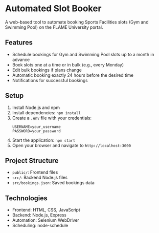 # Automated Slot Booker

A web-based tool to automate booking Sports Facilities slots (Gym and Swimming Pool) on the FLAME University portal.

## Features

- Schedule bookings for Gym and Swimming Pool slots up to a month in advance
- Book slots one at a time or in bulk (e.g., every Monday)
- Edit bulk bookings if plans change
- Automatic booking exactly 24 hours before the desired time
- Notifications for successful bookings

## Setup

1. Install Node.js and npm
2. Install dependencies: `npm install`
3. Create a `.env` file with your credentials:
   ```
   USERNAME=your_username
   PASSWORD=your_password
   ```
4. Start the application: `npm start`
5. Open your browser and navigate to `http://localhost:3000`

## Project Structure

- `public/`: Frontend files
- `src/`: Backend Node.js files
- `src/bookings.json`: Saved bookings data

## Technologies

- Frontend: HTML, CSS, JavaScript
- Backend: Node.js, Express
- Automation: Selenium WebDriver
- Scheduling: node-schedule
